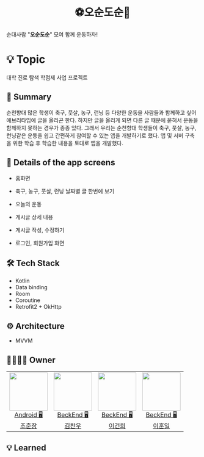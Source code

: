 <h1 align="center">⚽오순도순🏀</h1>

순대사람 "**오순도순**" 모여 함께 운동하자!


# 💡 Topic
대학 진로 탐색 학점제 사업 프로젝트

## 📝 Summary
순천향대 많은 학생이 축구, 풋살, 농구, 런닝 등 다양한 운동을 사람들과 함께하고 싶어 에브리타임에 글을 올리곤 한다.
하지만 글을 올리게 되면 다른 글 때문에 묻혀서 운동을 함께하지 못하는 경우가 종종 있다. 
그래서 우리는 순천향대 학생들이 축구, 풋살, 농구, 런닝같은 운동을 쉽고 간편하게 참여할 수 있는 앱을 개발하기로 했다.
 앱 및 서버 구축을 위한 학습 후 학습한 내용을 토대로 앱을 개발했다.


## 📖 Details of the app screens

- 홈화면

- 축구, 농구, 풋살, 런닝 날짜별 글 한번에 보기

- 오늘의 운동

- 게시글 상세 내용

- 게시글 작성, 수정하기

- 로그인, 회원가입 화면



## 🛠️ ****Tech Stack****

- Kotlin
- Data binding
- Room
- Coroutine
- Retrofit2 + OkHttp

## ⚙️ Architecture

- MVVM

## 👨‍👩‍👧‍👦 Owner

<table>

  <td align=center>
  <a href="https://github.com/junjange">
  <img src="https://avatars.githubusercontent.com/u/69571848?v=4" width="100px"  />
  <br/>
  Android 🖥
  <br/>
  조준장
  </a>
  </td>
 
  <td align=center>
  <a href="https://github.com/chanu2">
  <img src="https://avatars.githubusercontent.com/u/96942183?v=4" width="100px"  />
  <br/>
  BeckEnd 🖥
  <br/>
  김찬우
  </a>
  </td>
  
  <td align=center>
  <a href="https://github.com/GeonHui2">
  <img src="https://avatars.githubusercontent.com/u/92250144?v=4" width="100px"  />
  <br/>
  BeckEnd 🖥
  <br/>
  이건희
  </a>
  </td>
  
  <td align=center>
  <a href="https://github.com/Leehunil">
  <img src="https://avatars.githubusercontent.com/u/104710245?v=4" width="100px"  />
  <br/>
  BeckEnd 🖥
  <br/>
  이훈일
  </a>
  </td>
</tr>
 
  
</table>


## 💡 ****Learned****



